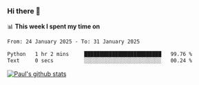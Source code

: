 ### Hi there 👋

📊 **This week I spent my time on**
<!--START_SECTION:waka-->

```txt
From: 24 January 2025 - To: 31 January 2025

Python   1 hr 2 mins     █████████████████████████   99.76 %
Text     0 secs          ░░░░░░░░░░░░░░░░░░░░░░░░░   00.24 %
```

<!--END_SECTION:waka-->


[![Paul's github stats](https://github-readme-stats.vercel.app/api?username=mickeyouyou&theme=dracula&show_icons=true)](https://github.com/anuraghazra/github-readme-stats)
